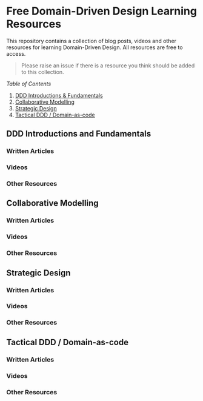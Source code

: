 # Free Domain-Driven Design Learning Resources

This repository contains a collection of blog posts, videos and other resources for learning Domain-Driven Design. All resources are free to access. 

> Please raise an issue if there is a resource you think should be added to this collection.

*Table of Contents*
1. [DDD Introductions & Fundamentals](#ddd-introductions-and-fundamentals)
2. [Collaborative Modelling](#collaborative-modelling)
3. [Strategic Design](#strategic-design)
4. [Tactical DDD / Domain-as-code](#tactical-ddd--domain-as-code)


## DDD Introductions and Fundamentals

### Written Articles

### Videos

### Other Resources


## Collaborative Modelling

### Written Articles

### Videos

### Other Resources


## Strategic Design

### Written Articles

### Videos

### Other Resources


## Tactical DDD / Domain-as-code

### Written Articles

### Videos

### Other Resources
